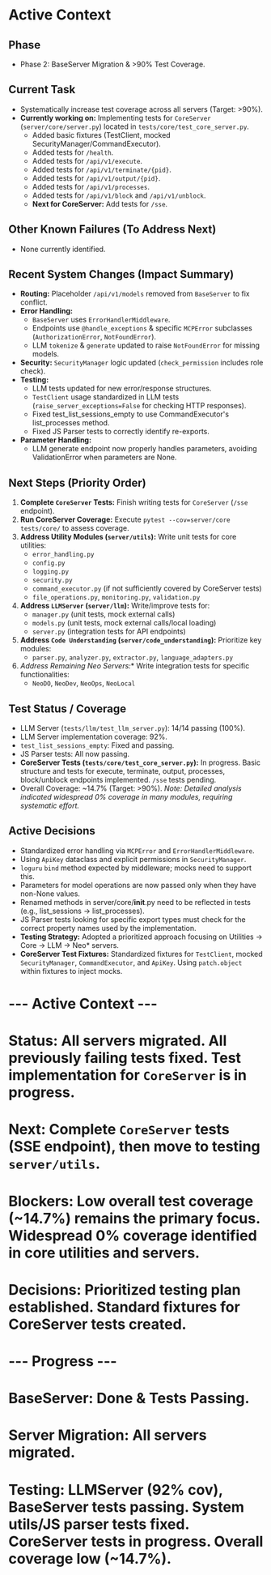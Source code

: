 # Active Context

## Phase
- Phase 2: BaseServer Migration & >90% Test Coverage.

## Current Task
- Systematically increase test coverage across all servers (Target: >90%).
- **Currently working on:** Implementing tests for `CoreServer` (`server/core/server.py`) located in `tests/core/test_core_server.py`.
  - Added basic fixtures (TestClient, mocked SecurityManager/CommandExecutor).
  - Added tests for `/health`.
  - Added tests for `/api/v1/execute`.
  - Added tests for `/api/v1/terminate/{pid}`.
  - Added tests for `/api/v1/output/{pid}`.
  - Added tests for `/api/v1/processes`.
  - Added tests for `/api/v1/block` and `/api/v1/unblock`.
  - **Next for CoreServer:** Add tests for `/sse`.

## Other Known Failures (To Address Next)
- None currently identified.

## Recent System Changes (Impact Summary)
- **Routing:** Placeholder `/api/v1/models` removed from `BaseServer` to fix conflict.
- **Error Handling:**
    - `BaseServer` uses `ErrorHandlerMiddleware`.
    - Endpoints use `@handle_exceptions` & specific `MCPError` subclasses (`AuthorizationError`, `NotFoundError`).
    - LLM `tokenize` & `generate` updated to raise `NotFoundError` for missing models.
- **Security:** `SecurityManager` logic updated (`check_permission` includes role check).
- **Testing:**
    - LLM tests updated for new error/response structures.
    - `TestClient` usage standardized in LLM tests (`raise_server_exceptions=False` for checking HTTP responses).
    - Fixed test_list_sessions_empty to use CommandExecutor's list_processes method.
    - Fixed JS Parser tests to correctly identify re-exports.
- **Parameter Handling:**
    - LLM generate endpoint now properly handles parameters, avoiding ValidationError when parameters are None.

## Next Steps (Priority Order)
1.  **Complete `CoreServer` Tests:** Finish writing tests for `CoreServer` (`/sse` endpoint).
2.  **Run CoreServer Coverage:** Execute `pytest --cov=server/core tests/core/` to assess coverage.
3.  **Address Utility Modules (`server/utils`):** Write unit tests for core utilities:
    - `error_handling.py`
    - `config.py`
    - `logging.py`
    - `security.py`
    - `command_executor.py` (if not sufficiently covered by CoreServer tests)
    - `file_operations.py`, `monitoring.py`, `validation.py`
4.  **Address `LLMServer` (`server/llm`):** Write/improve tests for:
    - `manager.py` (unit tests, mock external calls)
    - `models.py` (unit tests, mock external calls/local loading)
    - `server.py` (integration tests for API endpoints)
5.  **Address `Code Understanding` (`server/code_understanding`):** Prioritize key modules:
    - `parser.py`, `analyzer.py`, `extractor.py`, `language_adapters.py`
6.  **Address Remaining Neo* Servers:** Write integration tests for specific functionalities:
    - `NeoDO`, `NeoDev`, `NeoOps`, `NeoLocal`

## Test Status / Coverage
- LLM Server (`tests/llm/test_llm_server.py`): 14/14 passing (100%).
- LLM Server implementation coverage: 92%.
- `test_list_sessions_empty`: Fixed and passing.
- JS Parser tests: All now passing.
- **CoreServer Tests (`tests/core/test_core_server.py`):** In progress. Basic structure and tests for execute, terminate, output, processes, block/unblock endpoints implemented. `/sse` tests pending.
- Overall Coverage: ~14.7% (Target: >90%). *Note: Detailed analysis indicated widespread 0% coverage in many modules, requiring systematic effort.*

## Active Decisions
- Standardized error handling via `MCPError` and `ErrorHandlerMiddleware`.
- Using `ApiKey` dataclass and explicit permissions in `SecurityManager`.
- `loguru` `bind` method expected by middleware; mocks need to support this.
- Parameters for model operations are now passed only when they have non-None values.
- Renamed methods in server/core/__init__.py need to be reflected in tests (e.g., list_sessions → list_processes).
- JS Parser tests looking for specific export types must check for the correct property names used by the implementation.
- **Testing Strategy:** Adopted a prioritized approach focusing on Utilities -> Core -> LLM -> Neo* servers.
- **CoreServer Test Fixtures:** Standardized fixtures for `TestClient`, mocked `SecurityManager`, `CommandExecutor`, and `ApiKey`. Using `patch.object` within fixtures to inject mocks.

# --- Active Context ---
# Status: All servers migrated. All previously failing tests fixed. Test implementation for `CoreServer` is in progress.
# Next: Complete `CoreServer` tests (SSE endpoint), then move to testing `server/utils`.
# Blockers: Low overall test coverage (~14.7%) remains the primary focus. Widespread 0% coverage identified in core utilities and servers.
# Decisions: Prioritized testing plan established. Standard fixtures for CoreServer tests created.

# --- Progress ---
# BaseServer: Done & Tests Passing.
# Server Migration: All servers migrated.
# Testing: LLMServer (92% cov), BaseServer tests passing. System utils/JS parser tests fixed. **CoreServer tests in progress.** Overall coverage low (~14.7%). 